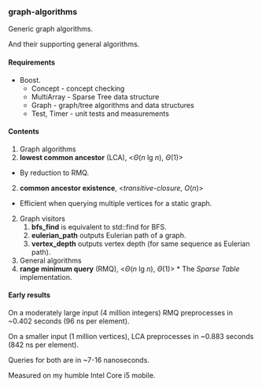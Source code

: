 ### graph-algorithms

Generic graph algorithms.

And their supporting general algorithms.

#### Requirements
* Boost.
  * Concept     - concept checking
  * MultiArray  - Sparse Tree data structure
  * Graph       - graph/tree algorithms and data structures
  * Test, Timer - unit tests and measurements

#### Contents
1. Graph algorithms
 1. **lowest common ancestor** (LCA), <*Θ*(*n* lg *n*), *Θ*(1)>
   * By reduction to RMQ.
 2. **common ancestor existence**, <*transitive-closure*, *O*(*n*)>
   * Efficient when querying multiple vertices for a static graph. 
2. Graph visitors
   1. **bfs_find** is equivalent to std::find for BFS.
   2. **eulerian_path** outputs Eulerian path of a graph.
   3. **vertex_depth** outputs vertex depth (for same sequence as Eulerian path).
3. General algorithms
  1. **range minimum query** (RMQ), <*Θ*(*n* lg *n*), *Θ*(1)>
    * The *Sparse Table* implementation.

#### Early results
On a moderately large input (4 million integers) RMQ preprocesses in ~0.402 seconds (96 ns per element).

On a smaller input (1 million vertices), LCA preprocesses in ~0.883 seconds (842 ns per element).

Queries for both are in ~7-16 nanoseconds.

Measured on my humble Intel Core i5 mobile.
